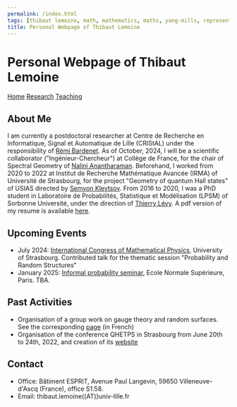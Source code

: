 ```yaml
---
permalink: /index.html
tags: [thibaut lemoine, math, mathematics, maths, yang-mills, representation theory, mathematical physics, probability]
title: Personal Webpage of Thibaut Lemoine  
---
```

<head>
  <meta name="description" content="Personal webpage of Thibaut Lemoine">
  <meta name="keywords" content="Thibaut Lemoine, math, mathematics, maths, Yang-Mills, representation theory, mathematical physics, probability">
  <meta name="author" content="Thibaut Lemoine">
  <link href="style.css" rel="stylesheet">
  <meta http-equiv='cache-control' content='no-cache'> 
  <meta http-equiv='expires' content='0'> 
  <meta http-equiv='pragma' content='no-cache'>
</head>

<div class="banner">
<h1>Personal Webpage of Thibaut Lemoine</h1>
</div>

<div class="banner">
    <a href="/index.html">Home</a>
    <a href="/research.html">Research</a>
    <a href="/teaching.html">Teaching</a>
</div>

<body>

<div class="content">

<h2>About Me</h2>

<p>
  I am currently a postdoctoral researcher at Centre de Recherche en Informatique, Signal et Automatique de Lille (CRIStAL) under the responsibility of <a href="https://rbardenet.github.io/">Rémi Bardenet</a>. As of October, 2024, I will be a scientific collaborator ("Ingénieur-Chercheur") at Collège de France, for the chair of Spectral Geometry of <a href="https://irma.math.unistra.fr/~anantharaman/">Nalini Anantharaman</a>. Beforehand, I worked from 2020 to 2022 at Institut de Recherche Mathématique Avancée (IRMA) of Université de Strasbourg, for the project "Geometry of quantum Hall states" of USIAS directed by <a href="https://irma.math.unistra.fr/~klevtsov/">Semyon Klevtsov</a>. From 2016 to 2020, I was a PhD student in Laboratoire de Probabilités, Statistique et Modélisation (LPSM) of Sorbonne Université, under the direction of <a href="https://www.lpsm.paris/users/levyt/index">Thierry Lévy</a>. A pdf version of my resume is available <a href="/CV_EN.pdf">here</a>.
</p>

<h2>Upcoming Events</h2>

<ul>
  <li>
   July 2024: <a href="https://icmp2024.org/index.html">International Congress of Mathematical Physics</a>, University of Strasbourg. Contributed talk for the thematic session "Probability and Random Structures" 
  </li>
  <li>
   January 2025: <a href="https://probas.math.ens.psl.eu/doku.php/start">Informal probability seminar</a>, Ecole Normale Supérieure, Paris. TBA. 
  </li>
</ul>

<h2>Past Activities</h2>

<ul>
  <li>
    Organisation of a group work on gauge theory and random surfaces. See the corresponding <a href="/gt_2023.html">page</a> (in French)
  </li>
  <li>
    Organisation of the conference QHETPS in Strasbourg from June 20th to 24th, 2022, and creation of its <a href="https://qhetps.pages.math.unistra.fr/">website</a>
  </li>
</ul>

<h2>Contact</h2>

<div class="contact">
<ul>
  <li>
    Office: Bâtiment ESPRIT, Avenue Paul Langevin, 59650 Villeneuve-d'Ascq (France), office S1.58.
  </li>
  <li>
    Email: thibaut.lemoine((AT))univ-lille.fr
  </li>
</ul>
  
</div>
</div>

</body>
